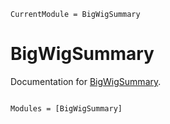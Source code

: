 ```@meta
CurrentModule = BigWigSummary
```

# BigWigSummary

Documentation for [BigWigSummary](https://github.com/yang-dongxu/BigWigSummary.jl).

```@index
```

```@autodocs
Modules = [BigWigSummary]
```

